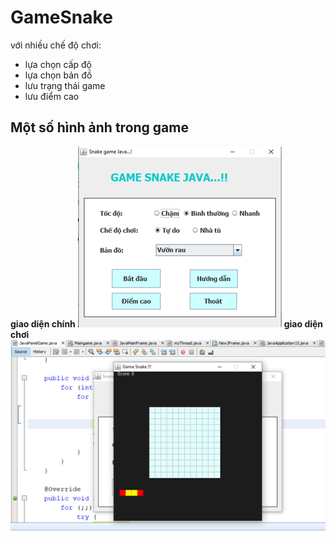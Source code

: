 # GameSnake

với nhiều chế độ chơi:
- lựa chọn cấp độ
- lựa chọn bản đồ
- lưu trạng thái game
- lưu điểm cao
## Một số hình ảnh trong game
**giao diện chính**
![alt](img/home.png)
**giao diện chơi**
![alt](img/play.png)
